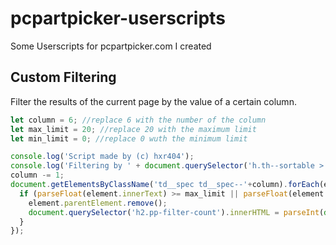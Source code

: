 # pcpartpicker-userscripts
Some Userscripts for pcpartpicker.com I created


## Custom Filtering
Filter the results of the current page by the value of a certain column.

```js
let column = 6; //replace 6 with the number of the column
let max_limit = 20; //replace 20 with the maximum limit
let min_limit = 0; //replace 0 wuth the minimum limit

console.log('Script made by (c) hxr404');
console.log('Filtering by ' + document.querySelector('h.th--sortable > th[data-column="'+column+'"]').innerText + '...');
column -= 1;
document.getElementsByClassName('td__spec td__spec--'+column).forEach(element => {
  if (parseFloat(element.innerText) >= max_limit || parseFloat(element.innerText) <= min_limit) {
    element.parentElement.remove();
    document.querySelector('h2.pp-filter-count').innerHTML = parseInt(document.querySelector('h2.pp-filter-count').innerHTML) - 1 + ' Compatible Products';
  }
});
```
